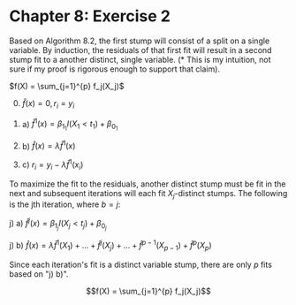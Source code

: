Chapter 8: Exercise 2
=====================

Based on Algorithm 8.2, the first stump will consist of a split on a single
variable. By induction, the residuals of that first fit will result in a second
stump fit to a another distinct, single variable. (* This is my intuition, not
sure if my proof is rigorous enough to support that claim).

$f(X) = \sum_{j=1}^{p} f_j(X_j)$

0) $\hat{f}(x) = 0, r_i = y_i$

1) a) $\hat{f}^1(x) = \beta_{1_1} I(X_1 < t_1) + \beta_{0_1}$

1) b) $\hat{f}(x) = \lambda\hat{f}^1(x)$

1) c) $r_i = y_i - \lambda\hat{f}^1(x_i)$

To maximize the fit to the residuals, another distinct stump must be fit in the
next and subsequent iterations will each fit $X_j$-distinct stumps. The 
following is the jth iteration, where $b=j$:

j) a) $\hat{f}^j(x) = \beta_{1_j} I(X_j < t_j) + \beta_{0_j}$

j) b) $\hat{f}(x) = \lambda\hat{f}^1(X_1) + \dots + \hat{f}^j(X_j) + \dots +
\hat{f}^{p-1}(X_{p-1}) + \hat{f}^p(X_p)$

Since each iteration's fit is a distinct variable stump, there are only $p$
fits based on "j) b)".

$$f(X) = \sum_{j=1}^{p} f_j(X_j)$$

